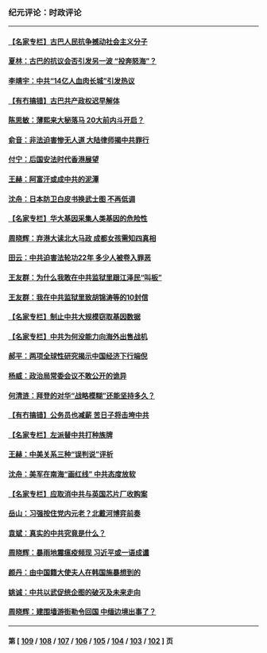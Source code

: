 ### 纪元评论：时政评论
---
#### [【名家专栏】古巴人民抗争撼动社会主义分子](../../pages/nsc1025/n13091074.md) 
#### [夏林：古巴的抗议会否引发另一波 “投奔怒海”？](../../pages/nsc1025/n13091519.md) 
#### [李靖宇：中共“14亿人血肉长城”引发热议](../../pages/nsc1025/n13091081.md) 
#### [【有冇搞错】古巴共产政权迟早解体](../../pages/nsc1025/n13090154.md) 
#### [陈思敏：薄熙来大秘落马 20大前内斗开启？](../../pages/nsc1025/n13090387.md) 
#### [俞音：非法迫害惨无人道 大陆律师揭中共罪行](../../pages/nsc1025/n13089501.md) 
#### [付宁：后国安法时代香港展望](../../pages/nsc1025/n13089694.md) 
#### [王赫：阿富汗或成中共的泥潭](../../pages/nsc1025/n13089610.md) 
#### [沈舟：日本防卫白皮书换武士图 不再低调](../../pages/nsc1025/n13089336.md) 
#### [【名家专栏】华大基因采集人类基因的危险性](../../pages/nsc1025/n13088502.md) 
#### [周晓辉：弃港大读北大马政 成都女孩需知四真相](../../pages/nsc1025/n13088437.md) 
#### [田云：中共迫害法轮功22年 多少人被卷入罪恶](../../pages/nsc1025/n13087467.md) 
#### [王友群：为什么我敢在中共监狱里跟江泽民“叫板”](../../pages/nsc1025/n13087285.md) 
#### [王友群：我在中共监狱里致胡锦涛等的10封信](../../pages/nsc1025/n13084915.md) 
#### [【名家专栏】制止中共大规模窃取基因数据](../../pages/nsc1025/n13086174.md) 
#### [【名家专栏】中共为何没能力向海外出售战机](../../pages/nsc1025/n13086154.md) 
#### [郝平：两项全球性研究揭示中国经济下行端倪](../../pages/nsc1025/n13086859.md) 
#### [杨威：政治局常委会议不敢公开的诡异](../../pages/nsc1025/n13086672.md) 
#### [何清涟：拜登的对华“战略模糊”还能坚持多久？](../../pages/nsc1025/n13086780.md) 
#### [【有冇搞错】公务员也减薪 苦日子将击垮中共](../../pages/nsc1025/n13085505.md) 
#### [【名家专栏】左派替中共打种族牌](../../pages/nsc1025/n13083357.md) 
#### [王赫：中美关系三种“误判说”评析](../../pages/nsc1025/n13084609.md) 
#### [沈舟：美军在南海“画红线” 中共态度放软](../../pages/nsc1025/n13084835.md) 
#### [【名家专栏】应取消中共与英国芯片厂收购案](../../pages/nsc1025/n13083869.md) 
#### [岳山：习强按住党内元老？北戴河博弈前奏](../../pages/nsc1025/n13084545.md) 
#### [袁斌：真实的中共究竟是什么？](../../pages/nsc1025/n13082874.md) 
#### [周晓辉：暴雨地震瘟疫频现 习近平或一语成谶](../../pages/nsc1025/n13084520.md) 
#### [颜丹：由中国籍大使夫人在韩国施暴想到的](../../pages/nsc1025/n13084436.md) 
#### [姚诚：中共以武促统企图的破灭及未来走向](../../pages/nsc1025/n13082833.md) 
#### [周晓辉：建围墙游街勒令回国 中缅边境出事了？](../../pages/nsc1025/n13082464.md) 

---
#### 第 [ [109](./109.md) / [108](./108.md) / [107](./107.md) / [106](./106.md) / [105](./105.md) / [104](./104.md) / [103](./103.md) / [102](./102.md) ] 页
